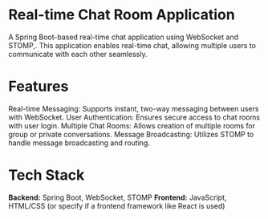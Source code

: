 <h1>Real-time Chat Room Application</h1>
A Spring Boot-based real-time chat application using WebSocket and STOMP,. This application enables real-time chat, allowing multiple users to communicate with each other seamlessly.

<h1>Features</h1>
Real-time Messaging: Supports instant, two-way messaging between users with WebSocket.
User Authentication: Ensures secure access to chat rooms with user login.
Multiple Chat Rooms: Allows creation of multiple rooms for group or private conversations.
Message Broadcasting: Utilizes STOMP to handle message broadcasting and routing.
<h1>Tech Stack</h1>
<strong>Backend:</strong> Spring Boot, WebSocket, STOMP
<strong>Frontend:</strong> JavaScript, HTML/CSS (or specify if a frontend framework like React is used)
